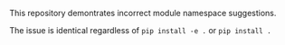 This repository demontrates incorrect module namespace suggestions.

The issue is identical regardless of `pip install -e .` or `pip install .`